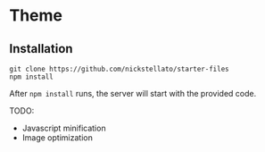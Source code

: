 # Theme

## Installation

```shell
git clone https://github.com/nickstellato/starter-files
npm install
```

After `npm install` runs, the server will start with the provided code.

TODO:

- Javascript minification
- Image optimization
